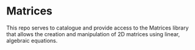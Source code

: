 # Matrices

This repo serves to catalogue and provide access to the Matrices library that allows the creation and manipulation of 2D matrices using linear, algebraic equations.
